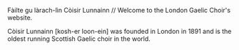   <p>
    Fàilte gu làrach-lìn Còisir Lunnainn //
    Welcome to the London Gaelic Choir's website.</p>
<p>
    Còisir Lunnainn [kosh-er loon-ein] was founded in London in
    1891 and is the oldest running Scottish Gaelic choir in the world.</p> 